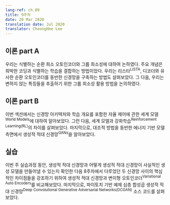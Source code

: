 ```yaml
---
lang-ref: ch.09
title: 9주차
date: 20 Mar 2020
translation date: Jul 2020
translator: ChoongHee Lee
---
```


## 이론 part A


<!--We discussed discriminative recurrent sparse auto-encoders and group sparsity. The main idea was how to combine sparse coding with discriminative training. We went through how to structure a network with a recurrent autoencoder similar to LISTA and a decoder. Then we discussed how to use group sparsity to extract invariant features.-->

우리는 식별하는 순환 희소 오토인코더와 그룹 희소성에 대하여 논하였다. 주요 개념은 희박한 코딩과 식별하는 학습을 결합하는 방법이었다. 우리는 리스타<sup>LISTA</sup>, 디코더와 유사한 순환 오토인코더를 동반한 신경망을 구축하는 방법도 살펴보았다. 그 다음, 우리는 변하지 않는 특징들을 추출하기 위한 그룹 희소성 활용 방법을 논의하였다.


## 이론 part B

<!--In this section, we talked about the World Models for autonomous control including the neural network architecture and training schema. Then, we discussed the difference between World Models and Reinforcement Learning (RL). Finally, we studied Generative Adversarial Networks (GANs) in terms of energy-based model with the contrastive method.-->

이번 섹션에서는 신경망 아키텍처와 학습 개요를 포함한 자율 제어에 관한 세계 모델<sup>World Models</sup>에 대하여 알아보았다. 그런 다음, 세계 모델과 강화학습<sup>Reinforcement Learning(RL)</sup>의 차이를 살펴보았다. 마지막으로, 대조적 방법을 동반한 에너지 기반 모델 측면에서 생성적 적대 신경망<sup>GANs</sup>을 알아보았다.

## 실습

<!--During this week's practicum, we explored Generative Adversarial Networks (GANs) and how they can produce realistic generative models. We then compared GANs with VAEs from week 8 to highlight key differences between two networks. Next, we discussed several model limitations of GANs. Finally, we looked at the source code for the PyTorch example Deep Convolutional Generative Adversarial Networks (DCGAN).-->

이번 주 실습과정 동안, 생성적 적대 신경망과 어떻게 생성적 적대 신경망이 사실적인 생성 모델을 만들어낼 수 있는지 확인한 다음 8주차에서 다루었던 두 신경망 사이의 핵심적인 차이점들을 강조하기 위하여 생성적 적대 신경망과 변이형 오토인코더<sup>Variational Auto Encoders</sup>를 비교해보았다. 마지막으로, 파이토치 기반 예제 심층 합성곱 생성적 적대 신경망<sup>Deep Convolutional Generative Adversarial Networks(DCGAN)</sup> 소스 코드를 살펴보았다.
